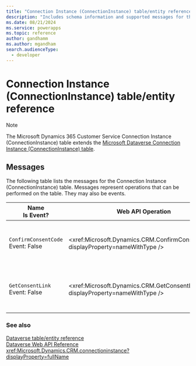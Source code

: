 ```yaml
---
title: "Connection Instance (ConnectionInstance) table/entity reference (Microsoft Dynamics 365 Customer Service)"
description: "Includes schema information and supported messages for the Connection Instance (ConnectionInstance) table/entity with Microsoft Dynamics 365 Customer Service."
ms.date: 08/21/2024
ms.service: powerapps
ms.topic: reference
author: gandhamm
ms.author: mgandham
search.audienceType: 
  - developer
---
```


# Connection Instance (ConnectionInstance) table/entity reference



> [!NOTE]
> The Microsoft Dynamics 365 Customer Service Connection Instance (ConnectionInstance) table extends the [Microsoft Dataverse Connection Instance (ConnectionInstance) table](/power-apps/developer/data-platform/reference/entities/connectioninstance).


## Messages

The following table lists the messages for the Connection Instance (ConnectionInstance) table.
Messages represent operations that can be performed on the table. They may also be events.

| Name <br />Is Event? |Web API Operation |SDK for .NET |
| ---- | ----- |----- |
| `ConfirmConsentCode`<br />Event: False |<xref:Microsoft.Dynamics.CRM.ConfirmConsentCode?displayProperty=nameWithType /> |[Learn to use messages with the SDK for .NET](/power-apps/developer/data-platform/org-service/use-messages)|
| `GetConsentLink`<br />Event: False |<xref:Microsoft.Dynamics.CRM.GetConsentLink?displayProperty=nameWithType /> |[Learn to use messages with the SDK for .NET](/power-apps/developer/data-platform/org-service/use-messages)|





### See also

[Dataverse table/entity reference](../about-entity-reference.md)  
[Dataverse Web API Reference](/power-apps/developer/data-platform/webapi/reference/about)   
<xref:Microsoft.Dynamics.CRM.connectioninstance?displayProperty=fullName>
